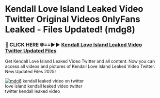 # Kendall Love Island Leaked Video Twitter Original Videos 0nlyFans Leaked - Files Updated! (mdg8)

<h3>🔴 CLICK HERE 🌐==►► <a href="https://tinyurl.com/2jnfzry5" rel="nofollow">Kendall Love Island Leaked Video Twitter Updated Files</a></h3>

Get Kendall Love Island Leaked Video Twitter and all content. Now you can access all videos and pictures of Kendall Love Island Leaked Video Twitter. New Updated Files 2025!

[![mdg8](https://i.imgur.com/GyGTBgg.gif)](https://tinyurl.com/2jnfzry5)
kendall leaked video on twitter<br>
love island kendall leaked video twitter<br>
twitter kendall leaked video